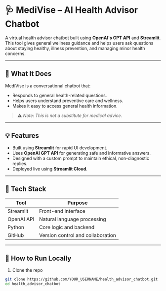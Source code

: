 # 🩺 MediVise – AI Health Advisor Chatbot

A virtual health advisor chatbot built using **OpenAI's GPT API** and **Streamlit**. This tool gives general wellness guidance and helps users ask questions about staying healthy, illness prevention, and managing minor health concerns.

---

## 🧠 What It Does

MediVise is a conversational chatbot that:
- Responds to general health-related questions.
- Helps users understand preventive care and wellness.
- Makes it easy to access general health information.
> ⚠️ *Note: This is not a substitute for medical advice.*

---

## 💡 Features
- Built using **Streamlit** for rapid UI development.
- Uses **OpenAI GPT API** for generating safe and informative answers.
- Designed with a custom prompt to maintain ethical, non-diagnostic replies.
- Deployed live using **Streamlit Cloud**.

---

## 🔧 Tech Stack

| Tool        | Purpose                         |
|-------------|---------------------------------|
| Streamlit   | Front-end interface             |
| OpenAI API  | Natural language processing     |
| Python      | Core logic and backend          |
| GitHub      | Version control and collaboration |

---

## 🚀 How to Run Locally

1. Clone the repo  
```bash
git clone https://github.com/YOUR_USERNAME/health_advisor_chatbot.git
cd health_advisor_chatbot

